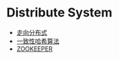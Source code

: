 # Distribute System
* [走向分布式](https://github.com/bintianf/learning-materials/blob/master/pdf/scalability.pdf)
* [一致性哈希算法](https://yyp666.github.io/data/pdf/computer%20science/Consistent%20Hashing.pdf)
* [ZOOKEEPER](https://blog.csdn.net/gs80140/article/details/51496925)

